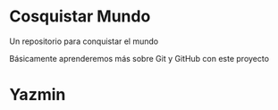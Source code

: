 # Cosquistar Mundo
Un repositorio para conquistar el mundo

Básicamente aprenderemos más sobre Git y GitHub con este proyecto


# Yazmin